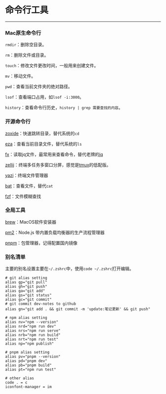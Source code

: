 

# 命令行工具

------

### Mac原生命令行

`rmdir`：删除空目录。

`rm`：删除文件或目录。

`touch`：修改文件更改时间，一般用来创建文件。

`mv`：移动文件。

`pwd`：查看当前文件夹的绝对路径。

`lsof`：查看端口占用，如`lsof -i:3000`。

`history`：查看命令行历史，`history | grep 需要查找的内容`。



### 开源命令行

[zoxide](https://github.com/ajeetdsouza/zoxide)：快速跳转目录，替代系统的`cd`

[eza](https://github.com/eza-community/eza)：查看当前目录文件，替代系统的`ls`

[fx](https://github.com/antonmedv/fx)：读取jq文件，最常用来查看命令，替代老牌的[jq](https://github.com/owenthereal/ccat)

[zellij](https://github.com/zellij-org/zellij/tree/main)：终端多任务多窗口分屏，感觉是[tmux](https://github.com/tmux/tmux)的低配版。

[yazi](https://github.com/sxyazi/yazi)：终端文件管理器

[bat](https://github.com/sharkdp/bat)：查看文件，替代`cat`

[fzf](https://github.com/junegunn/fzf)：文件模糊查找



### 全局工具

[brew](https://brew.sh/)：MacOS软件安装器

[pm2](https://github.com/Unitech/pm2)：Node.js 带内置负载均衡器的生产流程管理器

[pnpm](https://github.com/pnpm/pnpm)：包管理器，记得配置国内镜像



### 别名清单

主要的别名设置主要在`~/.zshrc`中，使用`code ~/.zshrc`打开编辑。

```shell
# git alias setting
alias gp="git pull"
alias gh="git push"
alias ga="git add"
alias gs="git status"
alias gc="git commit"
# git commit dev-notes to github
alias gn="git add . && git commit -m 'update:笔记更新' && git push"
```

```shell
# npm alias setting
alias nv="npm --version"
alias nrd="npm run dev"
alias nrs="npm run serve"
alias nrb="npm run build"
alias nrt="npm run test"
alias np="npm publish"
```

```shell
# pnpm alias setting
alias pv="pnpm --version"
alias pd="pnpm dev"
alias pb="pnpm build"
alias pt="npm run test"
```

```shell
# other alias
code . = c
iconfont-manager = im
```
